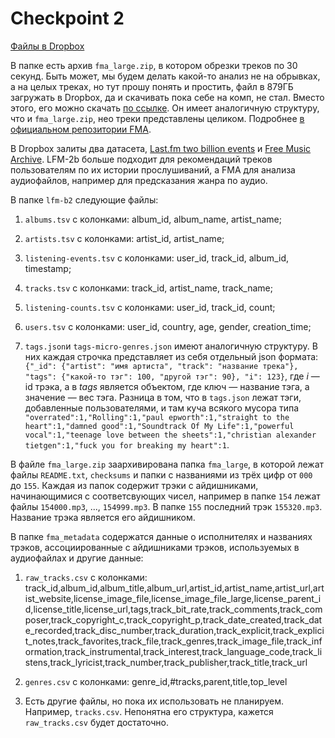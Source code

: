# Checkpoint 2

[Файлы в Dropbox](https://www.dropbox.com/scl/fo/948ljzrtu2zltpv1tiuf5/h?dl=0&rlkey=0okbfzdgkvsjhy3iouhhdgheq)

В папке есть архив `fma_large.zip`, в котором обрезки треков по 30 секунд. Быть может, мы будем делать какой-то анализ не на обрывках, а на целых треках, но тут прошу понять и простить, файл в 879ГБ загружать в Dropbox, да и скачивать пока себе на комп, не стал. Вместо этого, его можно скачать [по ссылке](https://os.unil.cloud.switch.ch/fma/fma_full.zip). Он имеет аналогичную структуру, что и `fma_large.zip`, нео треки представлены целиком. Подробнее [в официальном репозитории FMA](https://github.com/mdeff/fma).

В Dropbox залиты два датасета, [Last.fm two billion events](http://www.cp.jku.at/datasets/LFM-2b/) и [Free Music Archive](https://github.com/mdeff/fma). LFM-2b больше подходит для рекомендаций треков пользователям по их истории прослушиваний, а FMA для анализа аудиофайлов, например для предсказания жанра по аудио.

В папке `lfm-b2` следующие файлы:

1. `albums.tsv` с колонками: album_id, album_name, artist_name;

2. `artists.tsv` с колонками: artist_id, artist_name;

3. `listening-events.tsv` с колонками: user_id, track_id, album_id, timestamp;

4. `tracks.tsv` с колонками: track_id, artist_name, track_name;

5. `listening-counts.tsv` с колонками: user_id, track_id, count;

6. `users.tsv` с колонками: user_id, country, age, gender, creation_time;

7. `tags.json`и `tags-micro-genres.json` имеют аналогичную структуру. В них каждая строчка представляет из себя отдельный json формата: `{"_id": {"artist": "имя артиста", "track": "название трека"}, "tags": {"какой-то тэг": 100, "другой тэг": 90}, "i": 123}`, где *i* — id трэка, а в *tags* является объектом, где ключ — название тэга, а значение — вес тэга. Разница в том, что в `tags.json` лежат тэги, добавленные пользователями, и там куча всякого мусора типа `"overrated":1,"Rolling":1,"paul epworth":1,"straight to the heart":1,"damned good":1,"Soundtrack Of My Life":1,"powerful vocal":1,"teenage love between the sheets":1,"christian alexander tietgen":1,"fuck you for breaking my heart":1`.

В файле `fma_large.zip` заархивирована папка `fma_large`, в которой лежат файлы `README.txt`, `checksums` и папки с названиями из трёх цифр от `000` до `155`. Каждая из папок содержит трэки с айдишниками, начинающимися с соответсвующих чисел, например в папке `154` лежат файлы `154000.mp3`, ..., `154999.mp3`. В папке `155` последний трэк `155320.mp3`. Название трэка является его айдишником.

В папке `fma_metadata` содержатся данные о исполнителях и названиях трэков, ассоциированные с айдишниками трэков, используемых в аудиофайлах и другие данные:

1. `raw_tracks.csv` с колонками: track_id,album_id,album_title,album_url,artist_id,artist_name,artist_url,artist_website,license_image_file,license_image_file_large,license_parent_id,license_title,license_url,tags,track_bit_rate,track_comments,track_composer,track_copyright_c,track_copyright_p,track_date_created,track_date_recorded,track_disc_number,track_duration,track_explicit,track_explicit_notes,track_favorites,track_file,track_genres,track_image_file,track_information,track_instrumental,track_interest,track_language_code,track_listens,track_lyricist,track_number,track_publisher,track_title,track_url

2. `genres.csv` с колонками: genre_id,#tracks,parent,title,top_level

3. Есть другие файлы, но пока их использовать не планируем. Например, `tracks.csv`. Непонятна его структура, кажется `raw_tracks.csv` будет достаточно.
